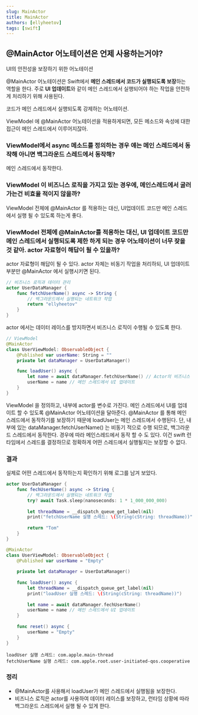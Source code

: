 ```yaml
---
slug: MainActor
title: MainActor
authors: [ellyheetov]
tags: [swift]
---
```


## @MainActor 어노테이션은 언제 사용하는거야?

UI의 안전성을 보장하기 위한 어노테이션

@MainActor 어노테이션은 Swift에서 **메인 스레드에서 코드가 실행되도록 보장**하는 역할을 한다. 주로 **UI 업데이트**와 같이 메인 스레드에서 실행되어야 하는 작업을 안전하게 처리하기 위해 사용된다.

코드가 메인 스레드에서 실행되도록 강제하는 어노테이션.

ViewModel 에 @MainActor 어노테이션을 적용하게되면, 모든 메소드와 속성에 대한 접근이 메인 스레드에서 이루어지잖아. 

### ViewModel에서 async 메소드를 정의하는 경우 얘는 메인 스레드에서 동작해 아니면 백그라운드 스레드에서 동작해?

메인 스레드에서 동작한다.

### ViewModel 이 비즈니스 로직을 가지고 있는 경우에, 메인스레드에서 굴러가는건 비효율 적이지 않을까?

ViewModel 전체에 @MainActor 를 적용하는 대신, UI업데이트 코드만 메인 스레드에서 실행 될 수 있도록 하는게 좋다.

### ViewModel 전체에 @MainActor를 적용하는 대신, UI 업데이트 코드만 메인 스레드에서 실행되도록 제한 하게 되는 경우 어노테이션이 너무 잦을 것 같아. actor 자료형이 해답이 될 수 있을까?

actor 자료형이 해답이 될 수 있다. actor 자체는 비동기 작업을 처리하되, UI 업데이트 부분만 @MainActor 에서 실행시키면 된다.

```swift
// 비즈니스 로직과 데이터 관리
actor UserDataManager {
    func fetchUserName() async -> String {
        // 백그라운드에서 실행되는 네트워크 작업
        return "ellyheetov"
    }
}
```

actor 에서는 데이터 레이스를 방지하면서 비즈니스 로직이 수행될 수 있도록 한다.

```swift
// ViewModel
@MainActor
class UserViewModel: ObservableObject {
    @Published var userName: String = ""
    private let dataManager = UserDataManager()

    func loadUser() async {
        let name = await dataManager.fetchUserName() // Actor의 비즈니스 로직 호출
        userName = name // 메인 스레드에서 UI 업데이트
    }
}
```

ViewModel 을 정의하고, 내부에 actor를 변수로 가진다. 메인 스레드에서 UI를 업데이트 할 수 있도록 @MainActor 어노테이션을 달아준다. @MainActor 를 통해 메인 스레드에서 동작하기를 보장하기 때문에 loadUser는 메인 스레드에서 수행된다. 단, 내부에 있는 dataManager.fetchUserName() 는 비동기 적으로 수행 되므로, 백그라운드 스레드에서 동작한다. 경우에 따라 메인스레드에서 동작 할 수 도 있다. 이건 swift 런타임에서 스레드를 결정하므로 정확하게 어떤 스레드에서 실행될지는 보장할 수 없다.



### 결과

실제로 어떤 스레드에서 동작하는지 확인하기 위해 로그를 남겨 보았다.

```swift
actor UserDataManager {
    func fechUserName() async -> String {
        // 백그라운드에서 실행되는 네트워크 작업
        try? await Task.sleep(nanoseconds: 1 * 1_000_000_000)
        
        let threadName = __dispatch_queue_get_label(nil)
        print("fetchUserName 실행 스레드: \(String(cString: threadName))")
        
        return "Tom"
    }
}

@MainActor
class UserViewModel: ObservableObject {
    @Published var userName = "Empty"
    
    private let dataManager = UserDataManager()
    
    func loadUser() async {
        let threadName = __dispatch_queue_get_label(nil)
        print("loadUser 실행 스레드: \(String(cString: threadName))")
        
        let name = await dataManager.fechUserName()
        userName = name // 메인 스레드에서 UI 업데이트
    }
    
    func reset() async {
        userName = "Empty"
    }
}
```

```
loadUser 실행 스레드: com.apple.main-thread
fetchUserName 실행 스레드: com.apple.root.user-initiated-qos.cooperative
```



### 정리

- @MainActor를 사용해서 loadUser가 메인 스레드에서 실행됨을 보장한다.
- 비즈니스 로직은 actor를 사용하여 데이터 레이스를 보장하고, 런타임 상황에 따라 백그라운드 스레드에서 실행 될 수 있게 한다.